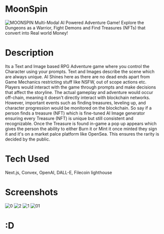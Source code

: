 # MoonSpin
![MOONSPIN](https://github.com/Shaburu/MoonSpin/assets/67481819/52d5c44b-0086-4e24-9aa6-17f2ba234451)
Multi-Modal AI Powered Adventure Game! Explore the Dungeons as a Warrior, Fight Demons and Find Treasures (NFTs) that convert into Real world Money!

# Description
Its a Text and Image based RPG Adventure game where you control the Character using your prompts. Text and Images describe the scene which are always unique. AI Shines here as there are no dead ends apart from Game Mechanics restricting stuff like NSFW, out of scope actions etc. Players would interact with the game through prompts and make decisions that affect the storyline. The actual gameplay and adventure would occur off-chain, meaning it doesn't directly interact with blockchain networks. However, important events such as finding treasures, leveling up, and character progression would be monitored on the blockchain. So say if a person finds a treasure (NFT) which is fine-tuned AI Image generator ensuring every Treasure (NFT) is unique but still consistent and recognizable. Once the Treasure is found in-game a pop up appears which gives the person the ability to either Burn it or Mint it once minted they sign it and it's on a market palce platform like OpenSea. This ensures  the rarity is decided by the public.

# Tech Used
Next.js, Convex, OpenAI, DALL-E, Filecoin lighthouse

# Screenshots

![0](https://github.com/Shaburu/MoonSpin/assets/67481819/0adb80f0-7e6b-4986-b11a-db1b18abe796)
![2](https://github.com/Shaburu/MoonSpin/assets/67481819/607b59bb-a701-449f-8cab-3ec5df065bf9)
![1](https://github.com/Shaburu/MoonSpin/assets/67481819/2bba97ed-a0e0-4ddf-b825-717a2b75941c)
![01](https://github.com/Shaburu/MoonSpin/assets/67481819/74581e21-cd4f-47c7-b328-8de445a3b754)

# :D 
